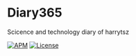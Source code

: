 # Diary365
Scicence and technology diary of harrytsz

[![APM](https://img.shields.io/apm/l/vim-mode.svg?style=plastic)](https://www.baidu.com)
[![License](https://img.shields.io/github/release/harrytsz/Diary365.svg)](https://www.apache.org/licenses/LICENSE-2.0)

